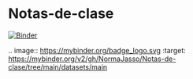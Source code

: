 # Notas-de-clase

[![Binder](https://mybinder.org/badge_logo.svg)](https://mybinder.org/v2/gh/NormaJasso/Notas-de-clase/tree/main/datasets/main)

.. image:: https://mybinder.org/badge_logo.svg
 :target: https://mybinder.org/v2/gh/NormaJasso/Notas-de-clase/tree/main/datasets/main
